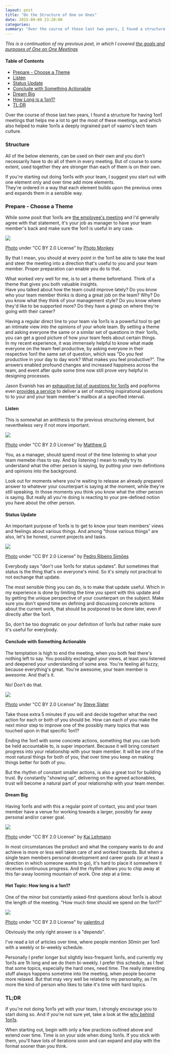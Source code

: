 ```yaml
---
layout: post
title: "On the Structure of One on Ones"
date: 2015-09-09 23:20:00
categories:
summary: "Over the course of those last two years, I found a structure for having 1on1 meetings that helps me a lot to get the most of these meetings, and which also helped to make 1on1s a deeply ingrained part of vaamo's tech team culture."
---
```


*This is a continuation of my previous post, in which I covered [the goals and
purposes of One on One Meetings][1on1-purpose]*

#### Table of Contents

- [Prepare - Choose a Theme](#prepare)
- [Listen](#listen)
- [Status Update](#update)
- [Conclude with Something Actionable](#actionable)
- [Dream Big](#dream)
- [How Long is a 1on1?](#length)
- [TL;DR](#tldr)


Over the course of those last two years, I found a structure for having 1on1
meetings that helps me a lot to get the most of these meetings, and which also
helped to make 1on1s a deeply ingrained part of vaamo's tech team culture.

### Structure 

All of the below elements, can be used on their own and you don't necessarily
have to do all of them in every meeting. But of course to some extent, used
together they are stronger than each of them is on their own.

If you're starting out doing 1on1s with your team, I suggest you start out with
one element only and over time add more elements.  
They're ordered in a way that each element builds upon the previous ones and
expands them in a sensible way.


<a name="prepare"></a>

### Prepare - Choose a Theme

While some posit that 1on1s are [the employee's
meeting][what-to-expect-employee] and I'd generally agree with that statement,
it's your job as manager to have your team member's back and make sure the
1on1 is useful in any case.

![](/static/img/2015-09/prepare.jpg)

<div class="photo-attribute">
<a href="https://www.flickr.com/photos/photomonkey/5669185/">Photo</a> under "CC
BY 2.0 License" by <a href="https://www.flickr.com/photos/photomonkey/">Photo
Monkey</a> </div>


By that I mean, you should at every point in the 1on1 be able to take the lead
and steer the meeting into a direction that's useful to you and your team
member. Proper preparation can enable you do to that.

What worked very well for me, is to set a theme beforehand. Think of a theme that
gives you both valuable insights.  
Have you talked about how the team could improve lately? Do you know who your
team member thinks is doing a great job on the team? Why? Do you know what they
think of your management style? Do you know where they'd like to be supported
more? Do they have a grasp on where they're going with their career?

Having a regular direct line to your team via 1on1s is a powerful tool to get an
intimate view into the opinions of your whole team. By setting a theme and
asking everyone the same or a similar set of questions in their 1on1s, you can
get a good picture of how your team feels about certain things.  
In my recent experience, it was immensely helpful to know what made everyone on
the team feel productive, by asking everyone in their respective 1on1 the same
set of question, which was "Do you feel productive in your day to day work? What
makes you feel productive?". The answers enabled profound changes and increased
happiness across the team, and event after quite some time now still prove very
helpful in designing processes.

Jason Evanish has an [exhaustive list of questions for 1on1s][101-questions] and
popforms even [provides a service][1on1-q-newsletter] to deliver a set of
matching inspirational questions to to your and your team member's mailbox at a
specified interval.


<a name="listen"></a>

#### Listen

This is somewhat an antithesis to the previous structuring element, but
nevertheless very if not more important.

![](/static/img/2015-09/listening.jpg)

<div class="photo-attribute">
<a href="https://www.flickr.com/photos/streetmatt/15851429459/">Photo</a> under
"CC BY 2.0 License" by <a
href="https://www.flickr.com/photos/streetmatt/">Matthew G</a> </div>


You, as a manager, should spend most of the time listening to what your team
memebe rhas to say. And by listening I mean to really try to understand what the
other person is saying, by putting your own definitions and opinions into the
background. 

Look out for moments where you're waiting to release an already prepared answer
to whatever your counterpart is saying at the moment, while they're still
speaking. In those moments you think you know what the other person is saying.
But really all you're doing is reacting to your pre-defined notion you have
about the other person.


<a name="update"></a>

#### Status Update

An important purpose of 1on1s is to get to know your team members' views and
feelings about various things. And among "those various things" are also, let's
be honest, current projects and tasks.

![](/static/img/2015-09/update.jpg)

<div class="photo-attribute">
<a href="https://www.flickr.com/photos/pedrosimoes7/8241346527">Photo</a> under
"CC BY 2.0 License" by <a
href="https://www.flickr.com/photos/pedrosimoes7/">Pedro Ribeiro Simões</a>
</div>


Everybody says "don't use 1on1s for status updates". But sometimes that status
is the thing that's on everyone's mind. So it's simply not practical to not
exchange that update. 

The most sensible thing you can do, is to make that update useful. Which in my
experience is done by limiting the time you spent with this update and by
getting the unique perspective of your counterpart on the subject. Make sure you
don't spend time on defining and discussing concrete actions about the current
work, that should be postponed to be done later, even if directly after the
1on1.

So, don't be too dogmatic on your definition of 1on1s but rather make sure
it's useful for everybody.


<a name="actionable"></a>

#### Conclude with Something Actionable

The temptation is high to end the meeting, when you both feel there's nothing
left to say. You possibly exchanged your views, at least you listened and
deepened your understanding of some area. You're feeling all fuzzy, because
everything's great. You're awesome, your team member is awesome. And that's it.

No! Don't do that.

![](/static/img/2015-09/actionable.jpg)

<div class="photo-attribute">
<a href="https://www.flickr.com/photos/wildlife_encounters/8024190520">Photo</a> under
"CC BY 2.0 License" by <a
href="https://www.flickr.com/photos/wildlife_encounters/">Steve Slater</a>
</div>

Take those extra 5 minutes if you will and decide together what the next action
for each or both of you should be. How can each of you make the next minor step
to improve one of the possibly many topics that was touched upon in that
specific 1on1?

Ending the 1on1 with some concrete actions, something that you can both be held
accountable to, is super important. Because it will bring constant progress into
your relationship with your team member. It will be one of the most natural
things for both of you, that over time you keep on making things better for both
of you.

But the rhythm of constant smaller actions, is also a great tool for building
trust. By constantly "showing up", delivering on the agreed actionables, trust
will become a natural part of your relationship with your team member.


<a name="dream"></a>

#### Dream Big

Having 1on1s and with this a regular point of contact, you and your
team member have a venue for working towards a larger, possibly far away
personal and/or career goal.

![](/static/img/2015-09/dream.jpg)

<div class="photo-attribute">
<a
href="https://www.flickr.com/photos/kailehmann/19113681318">Photo</a> under
"CC BY 2.0 License" by <a
href="https://www.flickr.com/photos/kailehmann/">Kai Lehmann</a>
</div>

In most circumstances the product and what the company wants to do and achieve
is more or less well taken care of and worked towards. But when a single team
members personal development and career goals (or at least a direction in which
someone wants to go), it's hard to place it somewhere it receives continuous
progress. And the rhythm allows you to chip away at this far-away looming
mountain of work. One step at a time.


<a name="length"></a>

#### Hot Topic: How long is a 1on1?

One of the minor but constantly asked-first questions about 1on1s is about the
length of the meeting. "How much time should we spend on the 1on1?"

![](/static/img/2015-09/time.jpg)

<div class="photo-attribute">
<a href="https://www.flickr.com/photos/denicide/3075249991/">Photo</a> under
"CC BY 2.0 License" by <a
href="https://www.flickr.com/photos/denicide/">valentin.d</a>
</div>

Obviously the only right answer is a "depends".

I've read a lot of articles over time, where people mention 30min per 1on1 with
a weekly or bi-weekly schedule.

Personally I prefer longer but slightly less-frequent 1on1s, and currently my
1on1s are 1h long and we do them bi-weekly. I prefer this schedule, as I feel
that some topics, especially the hard ones, need time. The really interesting
stuff always happens sometime into the meeting, when people become more relaxed.
But that may very well be related to my personality, as I'm more the kind of
person who likes to take it's time with hard topics.


<a name="tldr"></a>

### TL;DR

If you're not doing 1on1s yet with your team, I strongly encourage you to start
doing so. And if you're not sure yet, take a look at the [why behind
1on1s][1on1-purpose].

When starting out, begin with only a few practices outlined above and extend
over time. Time is on your side when doing 1on1s. If you stick with them,
you'll have lots of iterations soon and can expand and play with the format
sooner than you think.


[1on1-q-newsletter]: https://www.safaribooksonline.com/blog/better-1-1s/
[101-questions]: http://jasonevanish.com/2014/05/29/101-questions-to-ask-in-1-on-1s/
[1on1-purpose]: /2015/05/21/1on1-purpose-goals/
[what-to-expect-employee]: https://getlighthouse.com/blog/one-on-ones-employee-know/
[how-to-start-1on1s]: https://getlighthouse.com/blog/how-to-start-one-on-ones-your-teams/
